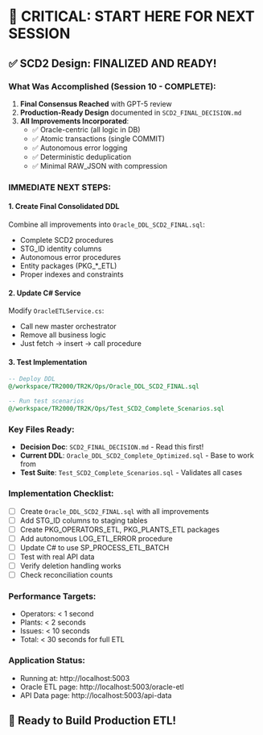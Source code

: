 # 🔴 CRITICAL: START HERE FOR NEXT SESSION

## ✅ SCD2 Design: FINALIZED AND READY!

### What Was Accomplished (Session 10 - COMPLETE):
1. **Final Consensus Reached** with GPT-5 review
2. **Production-Ready Design** documented in `SCD2_FINAL_DECISION.md`
3. **All Improvements Incorporated**:
   - ✅ Oracle-centric (all logic in DB)
   - ✅ Atomic transactions (single COMMIT)
   - ✅ Autonomous error logging
   - ✅ Deterministic deduplication
   - ✅ Minimal RAW_JSON with compression

### IMMEDIATE NEXT STEPS:

#### 1. Create Final Consolidated DDL
Combine all improvements into `Oracle_DDL_SCD2_FINAL.sql`:
- Complete SCD2 procedures
- STG_ID identity columns
- Autonomous error procedures
- Entity packages (PKG_*_ETL)
- Proper indexes and constraints

#### 2. Update C# Service
Modify `OracleETLService.cs`:
- Call new master orchestrator
- Remove all business logic
- Just fetch → insert → call procedure

#### 3. Test Implementation
```sql
-- Deploy DDL
@/workspace/TR2000/TR2K/Ops/Oracle_DDL_SCD2_FINAL.sql

-- Run test scenarios
@/workspace/TR2000/TR2K/Ops/Test_SCD2_Complete_Scenarios.sql
```

### Key Files Ready:
- **Decision Doc**: `SCD2_FINAL_DECISION.md` - Read this first!
- **Current DDL**: `Oracle_DDL_SCD2_Complete_Optimized.sql` - Base to work from
- **Test Suite**: `Test_SCD2_Complete_Scenarios.sql` - Validates all cases

### Implementation Checklist:
- [ ] Create `Oracle_DDL_SCD2_FINAL.sql` with all improvements
- [ ] Add STG_ID columns to staging tables
- [ ] Create PKG_OPERATORS_ETL, PKG_PLANTS_ETL packages
- [ ] Add autonomous LOG_ETL_ERROR procedure
- [ ] Update C# to use SP_PROCESS_ETL_BATCH
- [ ] Test with real API data
- [ ] Verify deletion handling works
- [ ] Check reconciliation counts

### Performance Targets:
- Operators: < 1 second
- Plants: < 2 seconds
- Issues: < 10 seconds
- Total: < 30 seconds for full ETL

### Application Status:
- Running at: http://localhost:5003
- Oracle ETL page: http://localhost:5003/oracle-etl
- API Data page: http://localhost:5003/api-data

## 🚀 Ready to Build Production ETL!